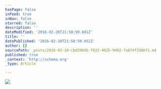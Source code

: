 ```yaml
---
hasPage: false
inFeed: true
inNav: false
starred: false
description: ''
dateModified: '2016-02-20T21:58:50.601Z'
title: ''
datePublished: '2016-02-20T21:58:50.952Z'
author: []
sourcePath: _posts/2016-02-20-cbd298db-f032-4025-9d92-7a874f3386f1.md
published: true
_context: 'http://schema.org'
_type: Article

---
```

![](https://the-grid-user-content.s3-us-west-2.amazonaws.com/ca88e654-bce7-4adb-960f-2230c8098205.jpg)